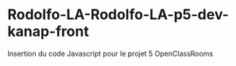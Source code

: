 # Rodolfo-LA-Rodolfo-LA-p5-dev-kanap-front


Insertion du code Javascript pour le projet 5 OpenClassRooms
